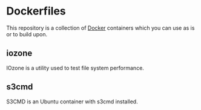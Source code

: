 # Dockerfiles

This repository is a collection of [Docker](https://www.docker.com) containers which you can use as is or to build upon.

## iozone

IOzone is a utility used to test file system performance.

## s3cmd

S3CMD is an Ubuntu container with s3cmd installed.
